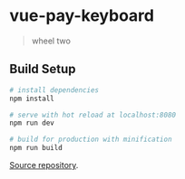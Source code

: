 # vue-pay-keyboard

> wheel two

## Build Setup

``` bash
# install dependencies
npm install

# serve with hot reload at localhost:8080
npm run dev

# build for production with minification
npm run build
```

[Source repository](https://github.com/yucccc/vue-pay-keyboard).
